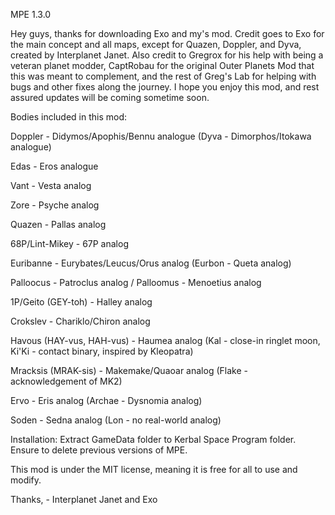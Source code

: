MPE 1.3.0

Hey guys, thanks for downloading Exo and my's mod. Credit goes to Exo for the main concept and all maps, except for Quazen, Doppler, and Dyva, created by Interplanet Janet. Also credit to Gregrox for his help with being a veteran planet modder, CaptRobau for the original Outer Planets Mod that this was meant to complement, and the rest of Greg's Lab for helping with bugs and other fixes along the journey. I hope you enjoy this mod, and rest assured updates will be coming sometime soon.

Bodies included in this mod:

Doppler - Didymos/Apophis/Bennu analogue	(Dyva - Dimorphos/Itokawa analogue)

Edas - Eros analogue

Vant - Vesta analog

Zore - Psyche analog

Quazen - Pallas analog

68P/Lint-Mikey - 67P analog

Euribanne - Eurybates/Leucus/Orus analog	(Eurbon - Queta analog)

Palloocus - Patroclus analog / Palloomus - Menoetius analog

1P/Geito (GEY-toh) - Halley analog

Crokslev - Chariklo/Chiron analog

Havous (HAY-vus, HAH-vus) - Haumea analog	(Kal - close-in ringlet moon,	Ki'Ki - contact binary, inspired by Kleopatra)

Mracksis (MRAK-sis) - Makemake/Quaoar analog	(Flake - acknowledgement of MK2)

Ervo - Eris analog 				(Archae - Dysnomia analog)

Soden - Sedna analog 				(Lon - no real-world analog)

Installation: Extract GameData folder to Kerbal Space Program folder. Ensure to delete previous versions of MPE.

This mod is under the MIT license, meaning it is free for all to use and modify.

Thanks,
	- Interplanet Janet and Exo
